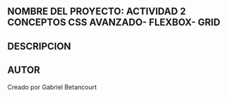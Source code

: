 ## NOMBRE DEL PROYECTO: ACTIVIDAD 2 CONCEPTOS CSS AVANZADO- FLEXBOX- GRID

## DESCRIPCION

## AUTOR
Creado por Gabriel Betancourt